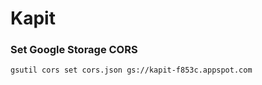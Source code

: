 # Kapit

### Set Google Storage CORS

```sh
gsutil cors set cors.json gs://kapit-f853c.appspot.com
```
